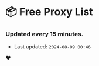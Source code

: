 # :package: Free Proxy List
### Updated every 15 minutes.

- Last updated: `2024-08-09 00:46`

:heart:
